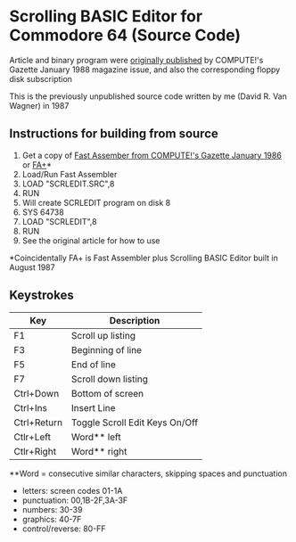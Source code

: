 # Scrolling BASIC Editor for Commodore 64 (Source Code) #

Article and binary program were [originally published](https://archive.org/details/1988-01-computegazette/page/n81/mode/2up) by COMPUTE!'s Gazette January 1988 magazine issue, and also the corresponding floppy disk subscription

This is the previously unpublished source code written by me (David R. Van Wagner) in 1987

## Instructions for building from source

1. Get a copy of [Fast Assember from COMPUTE!'s Gazette January 1986](https://archive.org/details/1986-01-computegazette/page/n79) or [FA+](https://techwithdave.davevw.com/2019/04/scrolling-editor-for-fast-assembler-31.html)*
2. Load/Run Fast Assembler
3. LOAD "SCRLEDIT.SRC",8
4. RUN
5. Will create SCRLEDIT program on disk 8
6. SYS 64738
7. LOAD "SCRLEDIT",8
8. RUN
9. See the original article for how to use

*Coincidentally FA+ is Fast Assembler plus Scrolling BASIC Editor built in August 1987

## Keystrokes

Key        |Description
-----------|-----------
F1         |Scroll up listing
F3         |Beginning of line
F5         |End of line
F7         |Scroll down listing
Ctrl+Down  |Bottom of screen
Ctrl+Ins   |Insert Line
Ctrl+Return|Toggle Scroll Edit Keys On/Off
Ctlr+Left  |Word** left
Ctlr+Right |Word** right

**Word = consecutive similar characters, skipping spaces and punctuation

* letters: screen codes 01-1A 
* punctuation: 00,1B-2F,3A-3F 
* numbers: 30-39 
* graphics: 40-7F 
* control/reverse: 80-FF 
